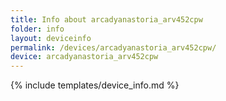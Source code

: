 ```yaml
---
title: Info about arcadyanastoria_arv452cpw
folder: info
layout: deviceinfo
permalink: /devices/arcadyanastoria_arv452cpw/
device: arcadyanastoria_arv452cpw
---
```

{% include templates/device_info.md %}
